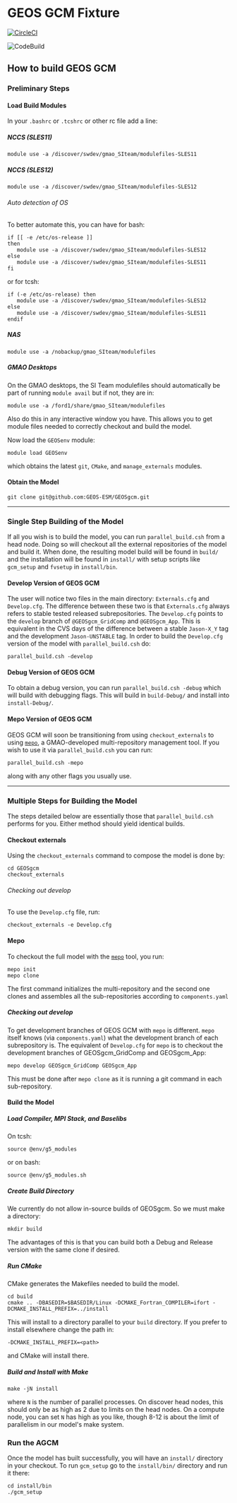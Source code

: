 # GEOS GCM Fixture

[![CircleCI](https://circleci.com/gh/GEOS-ESM/GEOSgcm.svg?style=svg)](https://circleci.com/gh/GEOS-ESM/GEOSgcm)

![CodeBuild](https://codebuild.us-east-1.amazonaws.com/badges?uuid=eyJlbmNyeXB0ZWREYXRhIjoiblY5cXhEZ2p3bkhvVC9KSkFaK3B0NlpRNVdBQXZsNGlJRlp1dTZGWitxa1o5ZlZaNHJoWUE3bXgvNFU1QzRDOUJ1M0NvdzRiVkpOdVBLcExoQTNTTjBrPSIsIml2UGFyYW1ldGVyU3BlYyI6ImhKT2E1RXhyR2VkYkx4WWIiLCJtYXRlcmlhbFNldFNlcmlhbCI6MX0%3D&branch=main)


## How to build GEOS GCM

### Preliminary Steps

#### Load Build Modules

In your `.bashrc` or `.tcshrc` or other rc file add a line:

##### NCCS (SLES11)

```
module use -a /discover/swdev/gmao_SIteam/modulefiles-SLES11
```

##### NCCS (SLES12)

```
module use -a /discover/swdev/gmao_SIteam/modulefiles-SLES12
```
###### Auto detection of OS
To better automate this, you can have for bash:
```
if [[ -e /etc/os-release ]]
then
   module use -a /discover/swdev/gmao_SIteam/modulefiles-SLES12
else
   module use -a /discover/swdev/gmao_SIteam/modulefiles-SLES11
fi
```
or for tcsh:
```
if (-e /etc/os-release) then
   module use -a /discover/swdev/gmao_SIteam/modulefiles-SLES12
else
   module use -a /discover/swdev/gmao_SIteam/modulefiles-SLES11
endif
```

##### NAS
```
module use -a /nobackup/gmao_SIteam/modulefiles
```

##### GMAO Desktops
On the GMAO desktops, the SI Team modulefiles should automatically be
part of running `module avail` but if not, they are in:

```
module use -a /ford1/share/gmao_SIteam/modulefiles
```

Also do this in any interactive window you have. This allows you to get module files needed to correctly checkout and build the model.

Now load the `GEOSenv` module:
```
module load GEOSenv
```
which obtains the latest `git`, `CMake`, and `manage_externals` modules.

#### Obtain the Model

```
git clone git@github.com:GEOS-ESM/GEOSgcm.git
```

---

### Single Step Building of the Model

If all you wish is to build the model, you can run `parallel_build.csh` from a head node. Doing so will checkout all the external repositories of the model and build it. When done, the resulting model build will be found in `build/` and the installation will be found in `install/` with setup scripts like `gcm_setup` and `fvsetup` in `install/bin`.

#### Develop Version of GEOS GCM

The user will notice two files in the main directory: `Externals.cfg` and `Develop.cfg`. The difference between these two is that `Externals.cfg` always refers to stable tested released subrepositories. The `Develop.cfg` points to the `develop` branch of `@GEOSgcm_GridComp` and `@GEOSgcm_App`. This is equivalent in the CVS days of the difference between a stable `Jason-X_Y` tag and the development `Jason-UNSTABLE` tag. In order to build the `Develop.cfg` version of the model with `parallel_build.csh` do:
```
parallel_build.csh -develop
```

#### Debug Version of GEOS GCM

To obtain a debug version, you can run `parallel_build.csh -debug` which will build with debugging flags. This will build in `build-Debug/` and install into `install-Debug/`.

#### Mepo Version of GEOS GCM

GEOS GCM will soon be transitioning from using `checkout_externals` to
using [`mepo`](https://github.com/GEOS-ESM/mepo), a GMAO-developed
multi-repository management tool. If you wish to use it via
`parallel_build.csh` you can run:
```
parallel_build.csh -mepo
```
along with any other flags you usually use.

---

### Multiple Steps for Building the Model

The steps detailed below are essentially those that `parallel_build.csh` performs for you. Either method should yield identical builds.

#### Checkout externals

Using the `checkout_externals` command to compose the model is done by:

```
cd GEOSgcm
checkout_externals
```
###### Checking out develop 
To use the `Develop.cfg` file, run:
```
checkout_externals -e Develop.cfg
```

#### Mepo

To checkout the full model with the
[`mepo`](https://github.com/GEOS-ESM/mepo) tool, you run:

```
mepo init
mepo clone
```

The first command initializes the multi-repository and the second one
clones and assembles all the sub-repositories according to
`components.yaml`

##### Checking out develop

To get development branches of GEOS GCM with `mepo` is different. `mepo`
itself knows (via `components.yaml`) what the development branch of each
subrepository is. The equivalent of `Develop.cfg` for `mepo` is to
checkout the development branches of GEOSgcm_GridComp and GEOSgcm_App:
```
mepo develop GEOSgcm_GridComp GEOSgcm_App
```

This must be done after `mepo clone` as it is running a git command in
each sub-repository.

#### Build the Model

##### Load Compiler, MPI Stack, and Baselibs
On tcsh:
```
source @env/g5_modules
```
or on bash:
```
source @env/g5_modules.sh
```

##### Create Build Directory
We currently do not allow in-source builds of GEOSgcm. So we must make a directory:
```
mkdir build
```
The advantages of this is that you can build both a Debug and Release version with the same clone if desired.

##### Run CMake
CMake generates the Makefiles needed to build the model.
```
cd build
cmake .. -DBASEDIR=$BASEDIR/Linux -DCMAKE_Fortran_COMPILER=ifort -DCMAKE_INSTALL_PREFIX=../install
```
This will install to a directory parallel to your `build` directory. If you prefer to install elsewhere change the path in:
```
-DCMAKE_INSTALL_PREFIX=<path>
```
and CMake will install there.

##### Build and Install with Make
```
make -jN install
```
where `N` is the number of parallel processes. On discover head nodes, this should only be as high as 2 due to limits on the head nodes. On a compute node, you can set `N` has high as you like, though 8-12 is about the limit of parallelism in our model's make system.

### Run the AGCM

Once the model has built successfully, you will have an `install/` directory in your checkout. To run `gcm_setup` go to the `install/bin/` directory and run it there:
```
cd install/bin
./gcm_setup
```
